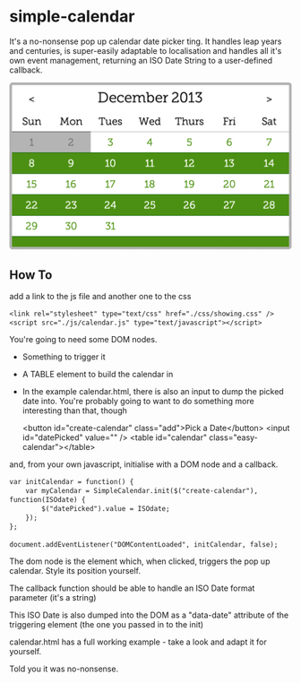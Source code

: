 simple-calendar
===============

It's a no-nonsense pop up calendar date picker ting.
It handles leap years and centuries, is super-easily adaptable to localisation and handles all it's own event management, returning an ISO Date String to a user-defined callback.

![simple-calendar screenshot](/screenshots/screenshot.png "Outta the box styling")

How To
------

add a link to the js file and another one to the css

    <link rel="stylesheet" type="text/css" href="./css/showing.css" />
    <script src="./js/calendar.js" type="text/javascript"></script>

You're going to need some DOM nodes.

* Something to trigger it
* A TABLE element to build the calendar in
* In the example calendar.html, there is also an input to dump the picked date into. You're probably going to want to do something more interesting than that, though

    &lt;button id="create-calendar" class="add">Pick a Date&lt;/button>
    &lt;input id="datePicked" value="" />
    &lt;table id="calendar" class="easy-calendar">&lt;/table>

and, from your own javascript, initialise with a DOM node and a callback.


    var initCalendar = function() {
        var myCalendar = SimpleCalendar.init($("create-calendar"),  function(ISOdate) {
            $("datePicked").value = ISOdate;
        });
    };

    document.addEventListener("DOMContentLoaded", initCalendar, false);

The dom node is the element which, when clicked, triggers the pop up calendar. Style its position yourself.

The callback function should be able to handle an ISO Date format parameter (it's a string)

This ISO Date is also dumped into the DOM as a "data-date" attribute of the triggering element (the one you passed in to the init)

calendar.html has a full working example - take a look and adapt it for yourself.

Told you it was no-nonsense.


